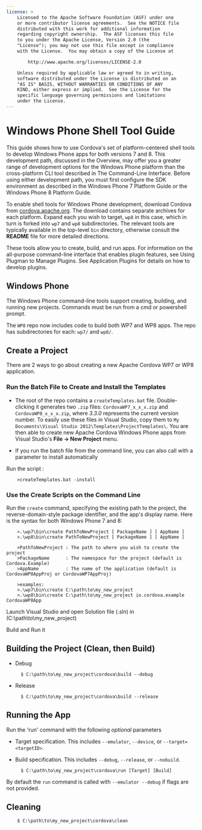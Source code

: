 ```yaml
---
license: >
    Licensed to the Apache Software Foundation (ASF) under one
    or more contributor license agreements.  See the NOTICE file
    distributed with this work for additional information
    regarding copyright ownership.  The ASF licenses this file
    to you under the Apache License, Version 2.0 (the
    "License"); you may not use this file except in compliance
    with the License.  You may obtain a copy of the License at

        http://www.apache.org/licenses/LICENSE-2.0

    Unless required by applicable law or agreed to in writing,
    software distributed under the License is distributed on an
    "AS IS" BASIS, WITHOUT WARRANTIES OR CONDITIONS OF ANY
    KIND, either express or implied.  See the License for the
    specific language governing permissions and limitations
    under the License.
---
```


# Windows Phone Shell Tool Guide

This guide shows how to use Cordova's set of platform-centered shell
tools to develop Windows Phone apps for both versions 7 and 8. This
development path, discussed in the Overview, may offer you a greater
range of development options for the Windows Phone platform than the
cross-platform CLI tool described in The Command-Line Interface.
Before using either development path, you must first configure the SDK
environment as described in the Windows Phone 7 Platform Guide or
the Windows Phone 8 Platform Guide.

To enable shell tools for Windows Phone development, download Cordova
from [cordova.apache.org](http://cordova.apache.org). The download
contains separate archives for each platform. Expand each you wish to
target, `wp8` in this case, which in turn is forked into `wp7` and
`wp8` subdirectories. The relevant tools are typically available
in the top-level `bin` directory, otherwise consult the __README__
file for more detailed directions.

These tools allow you to create, build, and run apps.  For information
on the all-purpose command-line interface that enables plugin
features, see Using Plugman to Manage Plugins. See Application Plugins
for details on how to develop plugins.

## Windows Phone

The Windows Phone command-line tools support creating, building, and
running new projects. Commands must be run from a cmd or powershell
prompt.

The `WP8` repo now includes code to build both WP7 and WP8 apps.  The
repo has subdirectories for each: `wp7/` and `wp8/`.

## Create a Project

There are 2 ways to go about creating a new Apache Cordova WP7 or WP8 application.

### Run the Batch File to Create and Install the Templates

- The root of the repo contains a `createTemplates.bat` file.
  Double-clicking it generates two `.zip` files:
  `CordovaWP7_x_x_x.zip` and `CordovaWP8_x_x_x.zip`, where _3.3.0_
  represents the current version number. To easily use these files in
  Visual Studio, copy them to `My Documents\Visual Studio
  2012\Templates\ProjectTemplates\`. You are then able to create
  new Apache Cordova Windows Phone apps from Visual Studio's
  __File &rarr; New Project__ menu.

- If you run the batch file from the command line, you can also call with a parameter to install automatically

Run the script :

        >createTemplates.bat -install

### Use the Create Scripts on the Command Line

Run the `create` command, specifying the existing path to the project,
the reverse-domain-style package identifier, and the app's display
name.  Here is the syntax for both Windows Phone 7 and 8:

        >.\wp7\bin\create PathToNewProject [ PackageName ] [ AppName ]
        >.\wp8\bin\create PathToNewProject [ PackageName ] [ AppName ]

        >PathToNewProject : The path to where you wish to create the project
        >PackageName      : The namespace for the project (default is Cordova.Example)
        >AppName          : The name of the application (default is CordovaWP8AppProj or CordovaWP7AppProj)

        >examples:
        >.\wp7\bin\create C:\path\to\my_new_project
        >.\wp8\bin\create C:\path\to\my_new_project io.cordova.example CordovaWP8App

Launch Visual Studio and open Solution file (.sln) in (C:\path\to\my_new_project)

Build and Run it

## Building the Project (Clean, then Build)

* Debug

        $ C:\path\to\my_new_project\cordova\build --debug

* Release

        $ C:\path\to\my_new_project\cordova\build --release

## Running the App

Run the 'run' command with the following *optional* parameters

* Target specification. This includes `--emulator`, `--device`, or `--target=<targetID>`.

* Build specification. This includes `--debug`, `--release`, or `--nobuild`.

        $ C:\path\to\my_new_project\cordova\run [Target] [Build]

By default the `run` command is called with `--emulator --debug` if flags are not provided.

## Cleaning

        $ C:\path\to\my_new_project\cordova\clean

